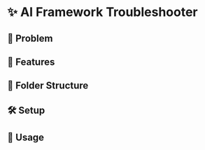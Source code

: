 # ✨ AI Framework Troubleshooter

## 🚩 Problem

## 🚀 Features

## 📂 Folder Structure

## 🛠 Setup

## 🧪 Usage

